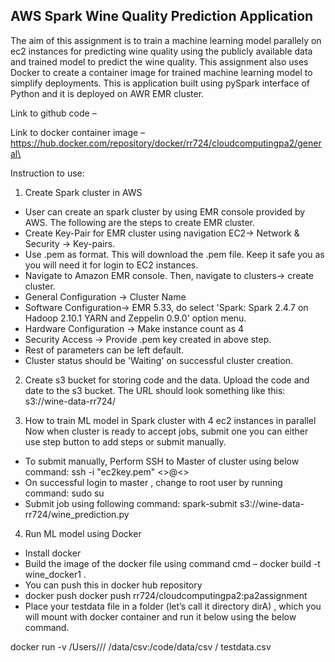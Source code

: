 ## AWS Spark Wine Quality Prediction Application


The aim of this assignment is to train a machine learning model parallely on ec2 instances for predicting wine quality using the publicly available data and trained model to predict the wine quality. This assignment also uses Docker to create a container image for trained machine learning model to simplify deployments. This is application built using pySpark interface of Python and it is deployed on AWR EMR cluster.

Link to github code –

Link to docker container image –
https://hub.docker.com/repository/docker/rr724/cloudcomputingpa2/general\

Instruction to use:
1.	Create Spark cluster in AWS
- User can create an spark cluster by using EMR console provided by AWS. The following are the steps to create EMR cluster.
- Create Key-Pair for EMR cluster using navigation EC2-> Network & Security -> Key-pairs.
- Use .pem as format. This will download the .pem file. Keep it safe you as you will need it for login to EC2 instances.
- Navigate to Amazon EMR console. Then, navigate to clusters-> create cluster.
- General Configuration -> Cluster Name 
- Software Configuration-> EMR 5.33, do select 'Spark: Spark 2.4.7 on Hadoop 2.10.1 YARN and Zeppelin 0.9.0' option menu.
- Hardware Configuration -> Make instance count as 4
- Security Access -> Provide .pem key created in above step.
- Rest of parameters can be left default.
-	Cluster status should be 'Waiting' on successful cluster creation.

2.	Create s3 bucket for storing code and the data. Upload the code and date to the s3 bucket. The URL should look something like this:  s3://wine-data-rr724/

3. How to train ML model in Spark cluster with 4 ec2 instances in parallel
Now when cluster is ready to accept jobs, submit one you can either use step button to add steps or submit manually.
-	To submit manually, Perform SSH to Master of cluster using below command:
        ssh -i "ec2key.pem" <<User>>@<<Public IPv4 DNS>>
-	On successful login to master , change to root user by running command: sudo su
-	Submit job using following command: spark-submit s3://wine-data-rr724/wine_prediction.py


        
4. Run ML model using Docker
- Install docker 
- Build the image of the docker file using command cmd – docker build -t wine_docker1 .
- You can push this in docker hub repository
- docker push docker push rr724/cloudcomputingpa2:pa2assignment
- Place your testdata file in a folder (let’s call it directory dirA) , which you will mount with docker container and run it below using the below command.

docker run -v /Users/<username>/<path-to-folder>/<appname> /data/csv:/code/data/csv <username>/<user> testdata.csv





